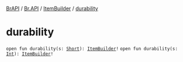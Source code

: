 [BrAPI](../../index.md) / [Br.API](../index.md) / [ItemBuilder](index.md) / [durability](./durability.md)

# durability

`open fun durability(s: `[`Short`](https://kotlinlang.org/api/latest/jvm/stdlib/kotlin/-short/index.html)`): `[`ItemBuilder`](index.md)`!`
`open fun durability(s: `[`Int`](https://kotlinlang.org/api/latest/jvm/stdlib/kotlin/-int/index.html)`): `[`ItemBuilder`](index.md)`!`